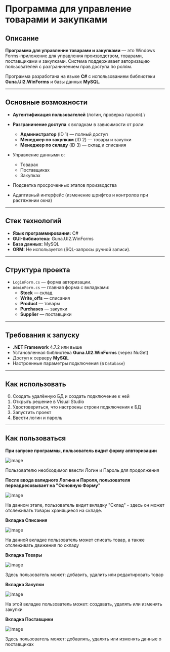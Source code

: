 # Программа для управление товарами и закупками

## Описание

**Программа для управление товарами и закупками** — это Windows Forms-приложение для управления производством, товарами, поставщиками и закупками. Система поддерживает авторизацию пользователей с разграничением прав доступа по ролям.

Программа разработана на языке **C#** с использованием библиотеки **Guna.UI2.WinForms** и базы данных **MySQL**.

---

## Основные возможности

- **Аутентификация пользователей** (логин, проверка пароля).\
- **Разграничение доступа** к вкладкам в зависимости от роли:
  - **Администратор** (ID 1) — полный доступ
  - **Менеджер по закупкам** (ID 2) — товары и закупки
  - **Менеджер по складу** (ID 3) — склад и списания

- Управление данными о:
  - Товарах
  - Поставщиках
  - Закупках
- Подсветка просроченных этапов производства
- Адаптивный интерфейс (изменение шрифтов и контролов при растяжении окна)

---

## Стек технологий

- **Язык программирования:** C#
- **GUI-библиотека:** Guna.UI2.WinForms
- **База данных:** MySQL
- **ORM:** Не используется (SQL-запросы ручной записи).

---

## Структура проекта

- `LoginForm.cs` — форма авторизации.
- `AdminForm.cs` — главная форма с вкладками:
  - **Stock** — склад
  - **Write_offs** — списания
  - **Product** — товары
  - **Purchases** — закупки
  - **Supplier** — поставщики

---

## Требования к запуску

- **.NET Framework** 4.7.2 или выше
- Установленная библиотека **Guna.UI2.WinForms** (через NuGet)
- Доступ к серверу **MySQL**
- Настроенные параметры подключения (в `Database`)

---

## Как использовать

0. Создать удалённую БД и создать подключение к ней
1. Открыть решение в Visual Studio
2. Удостовериться, что настроены строки подключения к БД
3. Запустить проект
4. Ввести логин и пароль

---

## Как пользоваться

**При запуске программы, пользователь видит форму апвторизации**


![image](https://github.com/user-attachments/assets/b4b07d4e-acbf-49eb-b803-8a3f3aa6c4f9)

Пользователю необходимол ввести Логин и Пароль для продолжения 

**После ввода валидного Логина и Пароля, пользователя переадресовывает на "Основную Форму"**

![image](https://github.com/user-attachments/assets/de6a4b97-a1e7-4dfa-9621-ec7465772583)

На данном этапе, пользователь видит вкладку "Склад" - здесь он может отслеживать товары хранящиеся на складе.

**Вкладка Списания**

![image](https://github.com/user-attachments/assets/07070a4c-5b58-455f-8e30-401dcdda2084)

На данной вкладке пользователь может списать товар, а также отслеживать движения по складу

**Вкладка Товары**

![image](https://github.com/user-attachments/assets/ddba8a03-e6e6-4d61-8fa0-bc554d022f6f)

Здесь пользователь может: добавить, удалить или редактировать товар

**Вкладка Закупки**

![image](https://github.com/user-attachments/assets/e90c176a-7ee3-4332-960a-b94f062b6a35)

На этой вкладке пользователь может: создавать, удалять или изменять закупки

**Вкладка Поставщики**


![image](https://github.com/user-attachments/assets/16f9e4a5-eb0c-48b1-b84f-87baae942567)


Здесь пользователь может: добавлять, удалять или изменять данные о поставщиках


